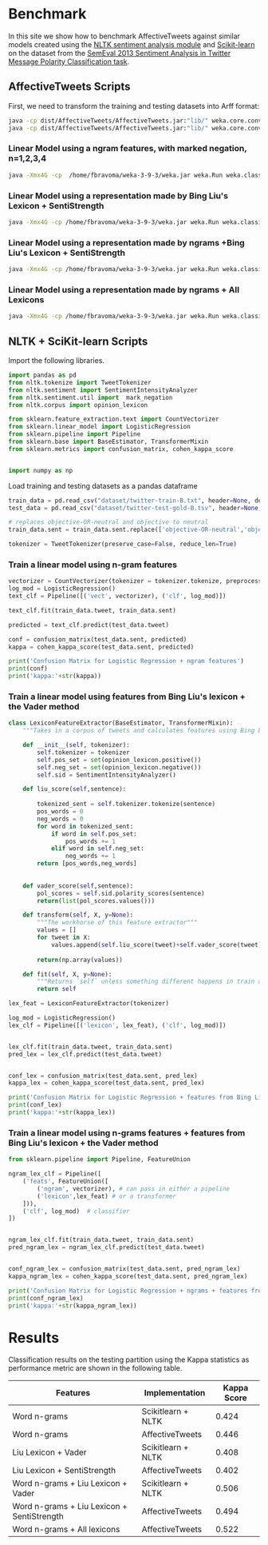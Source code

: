 # Benchmark



In this site we show how to benchmark AffectiveTweets against similar models created using the [NLTK sentiment analysis module](http://www.nltk.org/api/nltk.sentiment.html) and [Scikit-learn](https://scikit-learn.org/stable/index.html) on the dataset from the  [SemEval 2013 Sentiment Analysis in Twitter Message Polarity Classification task](https://www.cs.york.ac.uk/semeval-2013/task2/).  



## AffectiveTweets Scripts

First, we need to transform the training and testing datasets into Arff format:

```bash
java -cp dist/AffectiveTweets/AffectiveTweets.jar:"lib/" weka.core.converters.SemEvalToArff benchmark/dataset/twitter-train-B.txt benchmark/dataset/twitter-train-B.arff
java -cp dist/AffectiveTweets/AffectiveTweets.jar:"lib/" weka.core.converters.SemEvalToArff benchmark/dataset/twitter-test-gold-B.tsv benchmark/dataset/twitter-test-gold-B.arff

```



###  Linear Model using a ngram features, with marked negation, n=1,2,3,4

```bash
java -Xmx4G -cp  /home/fbravoma/weka-3-9-3/weka.jar weka.Run weka.classifiers.meta.FilteredClassifier -v -o -t $HOME/workspace/AffectiveTweets/benchmark/dataset/twitter-train-B.arff -T  $HOME/workspace/AffectiveTweets/benchmark/dataset/twitter-test-gold-B.arff -F "weka.filters.MultiFilter -F \"weka.filters.unsupervised.attribute.TweetToSparseFeatureVector -E 5 -D 3 -I 0 -F -M 3 -R -G 0 -taggerFile /home/fbravoma/wekafiles/packages/AffectiveTweets/resources/model.20120919 -wordClustFile /home/fbravoma/wekafiles/packages/AffectiveTweets/resources/50mpaths2.txt.gz -Q 4 -red -stan -stemmer weka.core.stemmers.NullStemmer -stopwords-handler \\\"weka.core.stopwords.Null \\\" -I 1 -U -tokenizer \\\"weka.core.tokenizers.TweetNLPTokenizer \\\"\" -F \"weka.filters.unsupervised.attribute.Reorder -R 3-last,2\"" -S 1 -W weka.classifiers.functions.LibLINEAR -- -S 7 -C 1.0 -E 0.001 -B 1.0 -P -L 0.1 -I 1000
```



### Linear Model using a representation made by Bing Liu's Lexicon + SentiStrength



```bash
java -Xmx4G -cp /home/fbravoma/weka-3-9-3/weka.jar weka.Run weka.classifiers.meta.FilteredClassifier  -t $HOME/workspace/AffectiveTweets/benchmark/dataset/twitter-train-B.arff -T  $HOME/workspace/AffectiveTweets/benchmark/dataset/twitter-test-gold-B.arff -F "weka.filters.MultiFilter -F \"weka.filters.unsupervised.attribute.TweetToSentiStrengthFeatureVector -L /home/fbravoma/wekafiles/packages/AffectiveTweets/lexicons/SentiStrength/english -stan -stemmer weka.core.stemmers.NullStemmer -stopwords-handler \\\"weka.core.stopwords.Null \\\" -I 1 -U -tokenizer \\\"weka.core.tokenizers.TweetNLPTokenizer \\\"\" -F \"weka.filters.unsupervised.attribute.TweetToLexiconFeatureVector -D -red -stan -stemmer weka.core.stemmers.NullStemmer -stopwords-handler \\\"weka.core.stopwords.Null \\\" -I 1 -U -tokenizer \\\"weka.core.tokenizers.TweetNLPTokenizer \\\"\" -F \"weka.filters.unsupervised.attribute.Reorder -R 3-last,2\"" -S 1 -W weka.classifiers.functions.LibLINEAR -- -S 7 -C 1.0 -E 0.001 -B 1.0 -P -L 0.1 -I 1000
```



###  Linear Model using a representation made by ngrams +Bing Liu's Lexicon + SentiStrength

```bash
java -Xmx4G -cp /home/fbravoma/weka-3-9-3/weka.jar weka.Run weka.classifiers.meta.FilteredClassifier  -t $HOME/workspace/AffectiveTweets/benchmark/dataset/twitter-train-B.arff -T  $HOME/workspace/AffectiveTweets/benchmark/dataset/twitter-test-gold-B.arff -F "weka.filters.MultiFilter -F \"weka.filters.unsupervised.attribute.TweetToSparseFeatureVector -E 5 -D 3 -I 0 -F -M 3 -R -G 0 -taggerFile /home/fbravoma/wekafiles/packages/AffectiveTweets/resources/model.20120919 -wordClustFile /home/fbravoma/wekafiles/packages/AffectiveTweets/resources/50mpaths2.txt.gz -Q 4 -red -stan -stemmer weka.core.stemmers.NullStemmer -stopwords-handler \\\"weka.core.stopwords.Null \\\" -I 1 -U -tokenizer \\\"weka.core.tokenizers.TweetNLPTokenizer \\\"\" -F \"weka.filters.unsupervised.attribute.TweetToSentiStrengthFeatureVector -L /home/fbravoma/wekafiles/packages/AffectiveTweets/lexicons/SentiStrength/english -stan -stemmer weka.core.stemmers.NullStemmer -stopwords-handler \\\"weka.core.stopwords.Null \\\" -I 1 -U -tokenizer \\\"weka.core.tokenizers.TweetNLPTokenizer \\\"\" -F \"weka.filters.unsupervised.attribute.TweetToLexiconFeatureVector -D -red -stan -stemmer weka.core.stemmers.NullStemmer -stopwords-handler \\\"weka.core.stopwords.Null \\\" -I 1 -U -tokenizer \\\"weka.core.tokenizers.TweetNLPTokenizer \\\"\" -F \"weka.filters.unsupervised.attribute.Reorder -R 3-last,2\"" -S 1 -W weka.classifiers.functions.LibLINEAR -- -S 7 -C 1.0 -E 0.001 -B 1.0 -P -L 0.1 -I 1000
```



###  Linear Model using a representation made by ngrams + All Lexicons

```bash
java -Xmx4G -cp /home/fbravoma/weka-3-9-3/weka.jar weka.Run weka.classifiers.meta.FilteredClassifier  -t $HOME/workspace/AffectiveTweets/benchmark/dataset/twitter-train-B.arff -T  $HOME/workspace/AffectiveTweets/benchmark/dataset/twitter-test-gold-B.arff -F "weka.filters.MultiFilter -F \"weka.filters.unsupervised.attribute.TweetToSparseFeatureVector -E 5 -D 3 -I 0 -F -M 3 -R -G 0 -taggerFile /home/fbravoma/wekafiles/packages/AffectiveTweets/resources/model.20120919 -wordClustFile /home/fbravoma/wekafiles/packages/AffectiveTweets/resources/50mpaths2.txt.gz -Q 4 -red -stan -stemmer weka.core.stemmers.NullStemmer -stopwords-handler \\\"weka.core.stopwords.Null \\\" -I 1 -U -tokenizer \\\"weka.core.tokenizers.TweetNLPTokenizer \\\"\" -F \"weka.filters.unsupervised.attribute.TweetToSentiStrengthFeatureVector -L /home/fbravoma/wekafiles/packages/AffectiveTweets/lexicons/SentiStrength/english -stan -stemmer weka.core.stemmers.NullStemmer -stopwords-handler \\\"weka.core.stopwords.Null \\\" -I 1 -U -tokenizer \\\"weka.core.tokenizers.TweetNLPTokenizer \\\"\" -F \"weka.filters.unsupervised.attribute.TweetToLexiconFeatureVector -F -D -R -A -N -P -J -H -Q -red -stan -stemmer weka.core.stemmers.NullStemmer -stopwords-handler \\\"weka.core.stopwords.Null \\\" -I 1 -U -tokenizer \\\"weka.core.tokenizers.TweetNLPTokenizer \\\"\" -F \"weka.filters.unsupervised.attribute.Reorder -R 3-last,2\"" -S 1 -W weka.classifiers.functions.LibLINEAR -- -S 7 -C 1.0 -E 0.001 -B 1.0 -P -L 0.1 -I 1000
```





##  NLTK + SciKit-learn Scripts


Import the following libraries.

```python
import pandas as pd       
from nltk.tokenize import TweetTokenizer
from nltk.sentiment import SentimentIntensityAnalyzer
from nltk.sentiment.util import  mark_negation
from nltk.corpus import opinion_lexicon

from sklearn.feature_extraction.text import CountVectorizer  
from sklearn.linear_model import LogisticRegression
from sklearn.pipeline import Pipeline
from sklearn.base import BaseEstimator, TransformerMixin
from sklearn.metrics import confusion_matrix, cohen_kappa_score


import numpy as np
```



Load training and testing datasets as a pandas dataframe



```python
train_data = pd.read_csv("dataset/twitter-train-B.txt", header=None, delimiter="\t",usecols=(2,3), names=("sent","tweet"))
test_data = pd.read_csv("dataset/twitter-test-gold-B.tsv", header=None, delimiter="\t",usecols=(2,3), names=("sent","tweet"))

# replaces objective-OR-neutral and objective to neutral
train_data.sent = train_data.sent.replace(['objective-OR-neutral','objective'],['neutral','neutral'])

tokenizer = TweetTokenizer(preserve_case=False, reduce_len=True)

```



### Train a linear model using n-gram features

```python
vectorizer = CountVectorizer(tokenizer = tokenizer.tokenize, preprocessor = mark_negation, ngram_range=(1,4))  
log_mod = LogisticRegression()  
text_clf = Pipeline([('vect', vectorizer), ('clf', log_mod)])

text_clf.fit(train_data.tweet, train_data.sent)

predicted = text_clf.predict(test_data.tweet)

conf = confusion_matrix(test_data.sent, predicted)
kappa = cohen_kappa_score(test_data.sent, predicted) 

print('Confusion Matrix for Logistic Regression + ngram features')
print(conf)
print('kappa:'+str(kappa))

 ```



### Train a linear model using features from Bing Liu's lexicon + the Vader method



```python
class LexiconFeatureExtractor(BaseEstimator, TransformerMixin):
    """Takes in a corpus of tweets and calculates features using Bing Liu's lexicon and the Vader method"""

    def __init__(self, tokenizer):
        self.tokenizer = tokenizer
        self.pos_set = set(opinion_lexicon.positive())
        self.neg_set = set(opinion_lexicon.negative())
        self.sid = SentimentIntensityAnalyzer()

    def liu_score(self,sentence):
        
        tokenized_sent = self.tokenizer.tokenize(sentence)
        pos_words = 0
        neg_words = 0
        for word in tokenized_sent:
            if word in self.pos_set:
                pos_words += 1
            elif word in self.neg_set:
                neg_words += 1
        return [pos_words,neg_words]
    
    
    def vader_score(self,sentence):
        pol_scores = self.sid.polarity_scores(sentence)
        return(list(pol_scores.values()))

    def transform(self, X, y=None):
        """The workhorse of this feature extractor"""
        values = []
        for tweet in X:
            values.append(self.liu_score(tweet)+self.vader_score(tweet))
        
        return(np.array(values))

    def fit(self, X, y=None):
        """Returns `self` unless something different happens in train and test"""
        return self

lex_feat = LexiconFeatureExtractor(tokenizer)

log_mod = LogisticRegression()  
lex_clf = Pipeline([('lexicon', lex_feat), ('clf', log_mod)])


lex_clf.fit(train_data.tweet, train_data.sent)
pred_lex = lex_clf.predict(test_data.tweet)


conf_lex = confusion_matrix(test_data.sent, pred_lex)
kappa_lex = cohen_kappa_score(test_data.sent, pred_lex) 

print('Confusion Matrix for Logistic Regression + features from Bing Liu\'s Lexicon and the Vader method')
print(conf_lex)
print('kappa:'+str(kappa_lex))


```



### Train a linear model using n-grams features + features from Bing Liu's lexicon + the Vader method



```python
from sklearn.pipeline import Pipeline, FeatureUnion

ngram_lex_clf = Pipeline([
    ('feats', FeatureUnion([
        ('ngram', vectorizer), # can pass in either a pipeline
        ('lexicon',lex_feat) # or a transformer
    ])),
    ('clf', log_mod)  # classifier
])


ngram_lex_clf.fit(train_data.tweet, train_data.sent)
pred_ngram_lex = ngram_lex_clf.predict(test_data.tweet)


conf_ngram_lex = confusion_matrix(test_data.sent, pred_ngram_lex)
kappa_ngram_lex = cohen_kappa_score(test_data.sent, pred_ngram_lex) 

print('Confusion Matrix for Logistic Regression + ngrams + features from Bing Liu\'s Lexicon and the Vader method')
print(conf_ngram_lex)
print('kappa:'+str(kappa_ngram_lex))
```





# Results

Classification results on the testing partition using the Kappa statistics as performance metric are shown in the following table.



| Features                                   | Implementation     | Kappa Score |
| ------------------------------------------ | ------------------ | ----------- |
| Word n-grams                               | Scikitlearn + NLTK | 0.424       |
| Word n-grams                               | AffectiveTweets    | 0.446       |
| Liu Lexicon  + Vader                       | Scikitlearn + NLTK | 0.408       |
| Liu Lexicon  + SentiStrength               | AffectiveTweets    | 0.402       |
| Word n-grams + Liu Lexicon + Vader         | Scikitlearn + NLTK | 0.506       |
| Word n-grams + Liu Lexicon + SentiStrength | AffectiveTweets    | 0.494       |
| Word n-grams + All lexicons                | AffectiveTweets    | 0.522       |

